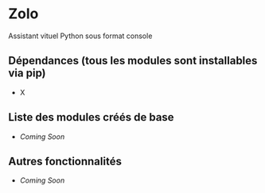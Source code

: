 # Zolo

Assistant vituel Python sous format console

## Dépendances (tous les modules sont installables via pip)

- X

## Liste des modules créés de base

- *Coming Soon*
  
## Autres fonctionnalités

- *Coming Soon*
